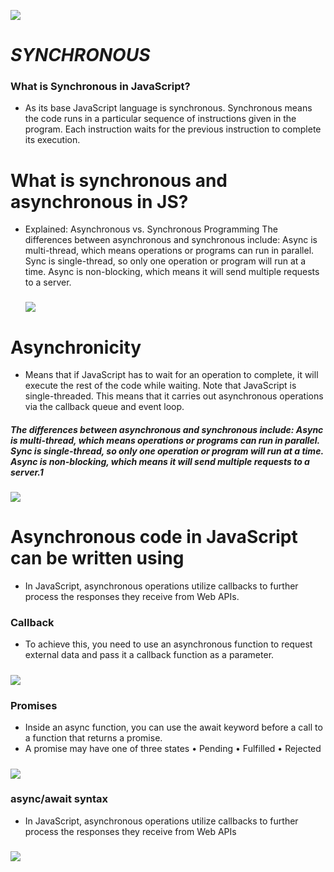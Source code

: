 ![](https://files.ably.io/ghost/prod/2021/12/ably-js-async-await@2x.png)

# **_SYNCHRONOUS_**

### What is Synchronous in JavaScript?

- As its base JavaScript language is synchronous. Synchronous means the code runs in a particular sequence of instructions given in the program. Each instruction waits for the previous instruction to complete its execution.

# What is synchronous and asynchronous in JS?

- Explained: Asynchronous vs. Synchronous Programming
  The differences between asynchronous and synchronous include: Async is multi-thread, which means operations or programs can run in parallel. Sync is single-thread, so only one operation or program will run at a time. Async is non-blocking, which means it will send multiple requests to a server.
  ###
  ![](https://www.scaler.com/topics/images/synchronous-vs-asynchronous-javascript-thumbnail.webp)

# Asynchronicity

- Means that if JavaScript has to wait for an operation to complete, it will execute the rest of the code while waiting. Note that JavaScript is single-threaded. This means that it carries out asynchronous operations via the callback queue and event loop.

##### The differences between asynchronous and synchronous include: Async is multi-thread, which means operations or programs can run in parallel. Sync is single-thread, so only one operation or program will run at a time. Async is non-blocking, which means it will send multiple requests to a server.1

###

![](https://www.freecodecamp.org/news/content/images/2021/09/freeCodeCamp-Cover-2.png)

# Asynchronous code in JavaScript can be written using

- In JavaScript, asynchronous operations utilize callbacks to further process the responses they receive from Web APIs.

### Callback

- To achieve this, you need to use an asynchronous function to request external data and pass it a callback function as a parameter.

#####

![](https://blogs.bmc.com/wp-content/uploads/2020/03/callback-fuction.png)

### Promises

- Inside an async function, you can use the await keyword before a call to a function that returns a promise.
- A promise may have one of three states
  • Pending
  • Fulfilled
  • Rejected

#####

![](https://miro.medium.com/v2/resize:fit:1016/1*wBiJ82CJVPCyymYYzN1I9Q.png)

### async/await syntax

- In JavaScript, asynchronous operations utilize callbacks to further process the responses they receive from Web APIs

#####

![](https://cdn.programiz.com/sites/tutorial2program/files/async-await-function.png)
